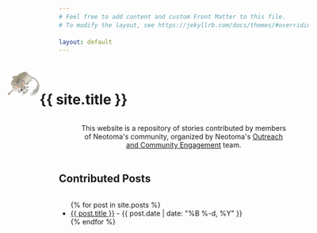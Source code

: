 ```yaml
---
# Feel free to add content and custom Front Matter to this file.
# To modify the layout, see https://jekyllrb.com/docs/themes/#overriding-theme-defaults

layout: default
---
```


<style>
body {
  margin-left: 10%;
  margin-right: 10%;
}
  
</style>

<div style="display:grid;grid-template-rows: 1fr 1fr; margin: 3%; margin-bottom: 0%;">
<div style="position: relative; border: 1px solid var(--neotoma-brown-450); background: linear-gradient(135deg, var(--neotoma-gray-150) 0%, var(--neotoma-brown-0) 100%); width: 150%; left: -25%; padding-top: 20px; display:grid; grid-template-columns: 1fr 10fr;">
  <img src="https://raw.githubusercontent.com/NeotomaCommunity/NeotomaCommunity.github.io/278cda48e3d7f51e90188bc0fa89fb4fa73f43b2/images/packrat-logo.svg"/>
<h1>{{ site.title }}</h1>
</div>
<div style="text-align: center; margin-left: 5%; margin-right: 5%;">
<p> This website is a repository of stories contributed by members of Neotoma's community, organized by Neotoma's <a href="https://www.neotomadb.org/outreach" target="_blank"> Outreach and Community Engagement</a> team.</p>
</div>
</div>

<div style="display: grid; grid-template-rows: 1fr 10fr;">
  <h2 style="margin-top: 0px; padding-top: 0px;">Contributed Posts</h2>
<ul>
{% for post in site.posts %}
  <li>
    <a href="{{ post.url | relative_url }}">{{ post.title }}</a>
    <span> - {{ post.date | date: "%B %-d, %Y" }}</span>
  </li>
{% endfor %}
</ul>
</div>
